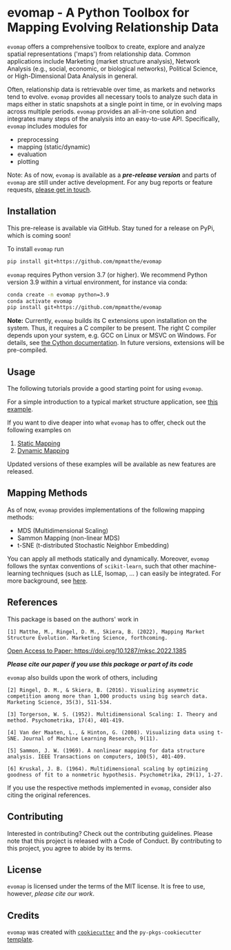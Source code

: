 # evomap - A Python Toolbox for Mapping Evolving Relationship Data

`evomap` offers a comprehensive toolbox to create, explore and analyze spatial representations ('maps') from relationship data. Common applications include Marketing (market structure analysis), Network Analysis (e.g., social, economic, or biological networks), Political Science, or High-Dimensional Data Analysis in general. 

Often, relationship data is retrievable over time, as markets and networks tend to evolve. `evomap` provides all necessary tools to analyze such data in maps either in static snapshots at a single point in time, or in evolving maps across multiple periods. `evomap` provides an all-in-one solution and integrates many steps of the analysis into an easy-to-use API. Specifically, `evomap` includes modules for 

- preprocessing
- mapping (static/dynamic)
- evaluation
- plotting

Note: As of now, `evomap` is available as a ***pre-release version*** and parts of `evomap` are still under active development. For any bug reports or feature requests, <a href = 'mailto:matthe@wiwi.uni-frankfurt.de'>please get in touch</a>.

## Installation

This pre-release is available via GitHub. Stay tuned for a release on PyPi, which is coming soon! 

To install `evomap` run
```bash
pip install git+https://github.com/mpmatthe/evomap
```

`evomap` requires Python version 3.7 (or higher). We recommend Python version 3.9 within a virtual environment, for instance via conda:
```bash
conda create -n evomap python=3.9
conda activate evomap
pip install git+https://github.com/mpmatthe/evomap
```

**Note:** Currently, `evomap` builds its C extensions upon installation on the system. Thus, it requires a C compiler to be present. The right C compiler depends upon your system, e.g. GCC on Linux or MSVC on Windows. For details, see <a href = 'https://cython.readthedocs.io/en/latest/src/quickstart/install.html'>the Cython documentation</a>. In future versions, extensions will be pre-compiled.

## Usage

The following tutorials provide a good starting point for using `evomap`. 

For a simple introduction to a typical market structure application, see <a href = 'https://evomap.readthedocs.io/en/latest/car%20application.html'>this example</a>.

If you want to dive deaper into what `evomap` has to offer, check out the following examples on

1. <a href = 'https://evomap.readthedocs.io/en/latest/static%20mapping.html'>Static Mapping</a>
2. <a href = 'https://evomap.readthedocs.io/en/latest/dynamic%20mapping.html'>Dynamic Mapping</a>

Updated versions of these examples will be available as new features are released. 

## Mapping Methods

As of now, `evomap` provides implementations of the following mapping methods:
- MDS (Multidimensional Scaling)
- Sammon Mapping (non-linear MDS)
- t-SNE (t-distributed Stochastic Neighbor Embedding)

You can apply all methods statically and dynamically. Moreover, `evomap` follows the syntax conventions of `scikit-learn`, such that other 
machine-learning techniques (such as LLE, Isomap, ... ) can easily be integrated. For more background, see <a href = 'https://scikit-learn.org/stable/modules/manifold.html'> here</a>.

## References

This package is based on the authors' work in 

```
[1] Matthe, M., Ringel, D. M., Skiera, B. (2022), Mapping Market Structure Evolution. Marketing Science, forthcoming.
```
<a href = 'https://doi.org/10.1287/mksc.2022.1385'>Open Access to Paper: https://doi.org/10.1287/mksc.2022.1385</a> 

<b><i>Please cite our paper if you use this package or part of its code</i></b>

`evomap` also builds upon the work of others, including
```
[2] Ringel, D. M., & Skiera, B. (2016). Visualizing asymmetric competition among more than 1,000 products using big search data. Marketing Science, 35(3), 511-534.

[3] Torgerson, W. S. (1952). Multidimensional Scaling: I. Theory and method. Psychometrika, 17(4), 401-419.

[4] Van der Maaten, L., & Hinton, G. (2008). Visualizing data using t-SNE. Journal of Machine Learning Research, 9(11).

[5] Sammon, J. W. (1969). A nonlinear mapping for data structure analysis. IEEE Transactions on computers, 100(5), 401-409.

[6] Kruskal, J. B. (1964). Multidimensional scaling by optimizing goodness of fit to a nonmetric hypothesis. Psychometrika, 29(1), 1-27.
```

If you use the respective methods implemented in `evomap`, consider also citing the original references.

## Contributing

Interested in contributing? Check out the contributing guidelines. Please note that this project is released with a Code of Conduct. By contributing to this project, you agree to abide by its terms.

## License

`evomap` is licensed under the terms of the MIT license. It is free to use, however, <i>please cite our work</i>.

## Credits

`evomap` was created with [`cookiecutter`](https://cookiecutter.readthedocs.io/en/latest/) and the `py-pkgs-cookiecutter` [template](https://github.com/py-pkgs/py-pkgs-cookiecutter).
